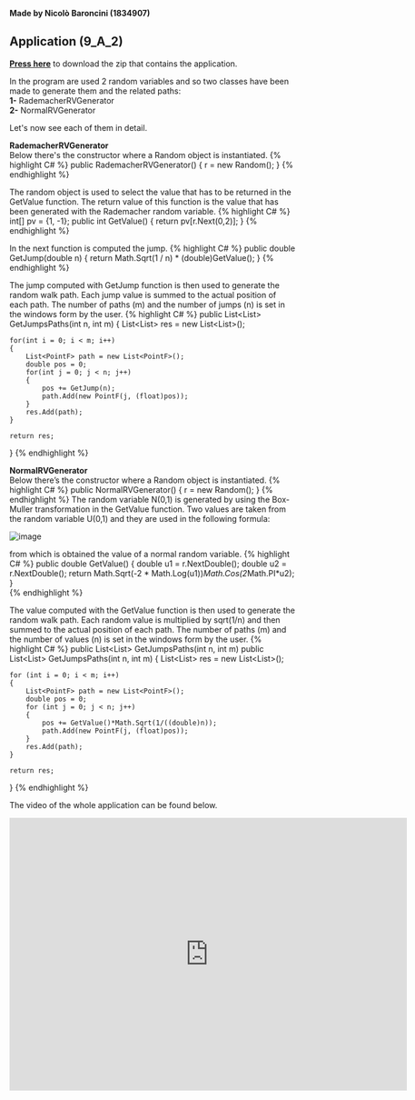 **Made by Nicolò Baroncini (1834907)**
## Application (9_A_2)
**[Press here](https://drive.google.com/file/d/1gmHTK3R-mPtSlB7SOOl4bhKHuE2BEkoG/view?usp=sharing)** to download the zip that contains the application.

In the program are used 2 random variables and so two classes have been made to generate them and the related paths: \
**1-** RademacherRVGenerator \
**2-** NormalRVGenerator

Let's now see each of them in detail.

**RademacherRVGenerator**\
Below there's the constructor where a Random object is instantiated.
{% highlight C# %}
public RademacherRVGenerator()
{
    r = new Random();
}
{% endhighlight %}

The random object is used to select the value that has to be returned in the GetValue function. The return value of this function is the value that has been generated with the Rademacher random variable.
{% highlight C# %}
int[] pv = {1, -1};
public int GetValue()
{
    return pv[r.Next(0,2)];
}
{% endhighlight %}

In the next function is computed the jump.
{% highlight C# %}
public double GetJump(double n)
{
    return Math.Sqrt(1 / n) * (double)GetValue();
}
{% endhighlight %}

The jump computed with GetJump function is then used to generate the random walk path. Each jump value is summed to the actual position of each path. The number of paths (m) and the number of jumps (n) is set in the windows form by the user.
{% highlight C# %}
public List<List<PointF>> GetJumpsPaths(int n, int m)
{
    List<List<PointF>> res = new List<List<PointF>>();

    for(int i = 0; i < m; i++)
    {
        List<PointF> path = new List<PointF>();
        double pos = 0;
        for(int j = 0; j < n; j++)
        {
            pos += GetJump(n);
            path.Add(new PointF(j, (float)pos));
        }
        res.Add(path);
    }

    return res;
}
{% endhighlight %}

**NormalRVGenerator**\
Below there’s the constructor where a Random object is instantiated.
{% highlight C# %}
public NormalRVGenerator()
{
    r = new Random();
}
{% endhighlight %}
The random variable N(0,1) is generated by using the Box-Muller transformation in the GetValue function. Two values are taken from the random variable U(0,1) and they are used in the following formula:

![image](https://user-images.githubusercontent.com/78324346/140979399-15419bdc-3153-4d53-a264-86b7073811cf.png)

from which is obtained the value of a normal random variable.
{% highlight C# %}
public double GetValue()
{
    double u1 = r.NextDouble();
    double u2 = r.NextDouble();
    return Math.Sqrt(-2 * Math.Log(u1))*Math.Cos(2*Math.PI*u2);
}                    
{% endhighlight %}

The value computed with the GetValue function is then used to generate the random walk path. Each random value is multiplied by sqrt(1/n) and then summed to the actual position of each path. The number of paths (m) and the number of values (n) is set in the windows form by the user.
{% highlight C# %}
public List<List<PointF>> GetJumpsPaths(int n, int m)
public List<List<PointF>> GetJumpsPaths(int n, int m)
{
    List<List<PointF>> res = new List<List<PointF>>();

    for (int i = 0; i < m; i++)
    {
        List<PointF> path = new List<PointF>();
        double pos = 0;
        for (int j = 0; j < n; j++)
        {
            pos += GetValue()*Math.Sqrt(1/((double)n));
            path.Add(new PointF(j, (float)pos));
        }
        res.Add(path);
    }

    return res;
} 
{% endhighlight %}

The video of the whole application can be found below.
<iframe src="https://user-images.githubusercontent.com/78324346/140980992-df842fce-a392-40d4-9d7f-5b0286e37481.mp4" width="700" height="480" frameborder="0" allowfullscreen=""> </iframe>
